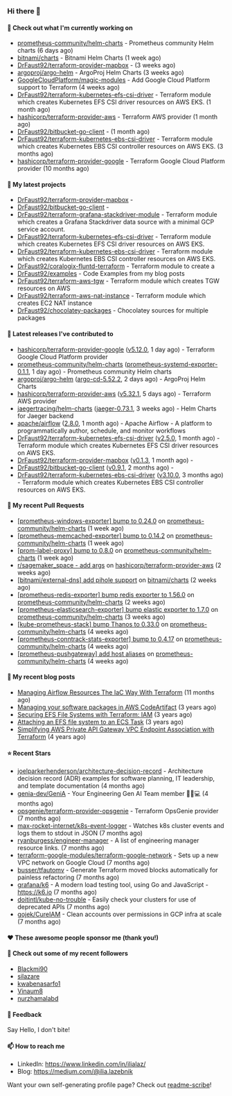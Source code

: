 ### Hi there 👋

#### 👷 Check out what I'm currently working on

- [prometheus-community/helm-charts](https://github.com/prometheus-community/helm-charts) - Prometheus community Helm charts (6 days ago)
- [bitnami/charts](https://github.com/bitnami/charts) - Bitnami Helm Charts (1 week ago)
- [DrFaust92/terraform-provider-mapbox](https://github.com/DrFaust92/terraform-provider-mapbox) -  (3 weeks ago)
- [argoproj/argo-helm](https://github.com/argoproj/argo-helm) - ArgoProj Helm Charts (3 weeks ago)
- [GoogleCloudPlatform/magic-modules](https://github.com/GoogleCloudPlatform/magic-modules) - Add Google Cloud Platform support to Terraform (4 weeks ago)
- [DrFaust92/terraform-kubernetes-efs-csi-driver](https://github.com/DrFaust92/terraform-kubernetes-efs-csi-driver) - Terraform module which creates Kubernetes EFS CSI driver resources on AWS EKS. (1 month ago)
- [hashicorp/terraform-provider-aws](https://github.com/hashicorp/terraform-provider-aws) - Terraform AWS provider (1 month ago)
- [DrFaust92/bitbucket-go-client](https://github.com/DrFaust92/bitbucket-go-client) -  (1 month ago)
- [DrFaust92/terraform-kubernetes-ebs-csi-driver](https://github.com/DrFaust92/terraform-kubernetes-ebs-csi-driver) - Terraform module which creates Kubernetes EBS CSI controller resources on AWS EKS. (3 months ago)
- [hashicorp/terraform-provider-google](https://github.com/hashicorp/terraform-provider-google) - Terraform Google Cloud Platform provider (10 months ago)

#### 🌱 My latest projects

- [DrFaust92/terraform-provider-mapbox](https://github.com/DrFaust92/terraform-provider-mapbox) - 
- [DrFaust92/bitbucket-go-client](https://github.com/DrFaust92/bitbucket-go-client) - 
- [DrFaust92/terraform-grafana-stackdriver-module](https://github.com/DrFaust92/terraform-grafana-stackdriver-module) - Terraform module which creates a Grafana Stackdriver data source with a minimal GCP service account.
- [DrFaust92/terraform-kubernetes-efs-csi-driver](https://github.com/DrFaust92/terraform-kubernetes-efs-csi-driver) - Terraform module which creates Kubernetes EFS CSI driver resources on AWS EKS.
- [DrFaust92/terraform-kubernetes-ebs-csi-driver](https://github.com/DrFaust92/terraform-kubernetes-ebs-csi-driver) - Terraform module which creates Kubernetes EBS CSI controller resources on AWS EKS.
- [DrFaust92/coralogix-fluntd-terraform](https://github.com/DrFaust92/coralogix-fluntd-terraform) - Terraform module to create a 
- [DrFaust92/examples](https://github.com/DrFaust92/examples) - Code Examples from my blog posts
- [DrFaust92/terraform-aws-tgw](https://github.com/DrFaust92/terraform-aws-tgw) - Terraform module which creates TGW resources on AWS
- [DrFaust92/terraform-aws-nat-instance](https://github.com/DrFaust92/terraform-aws-nat-instance) - Terraform module which creates EC2 NAT instance
- [DrFaust92/chocolatey-packages](https://github.com/DrFaust92/chocolatey-packages) - Chocolatey sources for multiple packages

#### 🔭 Latest releases I've contributed to

- [hashicorp/terraform-provider-google](https://github.com/hashicorp/terraform-provider-google) ([v5.12.0](https://github.com/hashicorp/terraform-provider-google/releases/tag/v5.12.0), 1 day ago) - Terraform Google Cloud Platform provider
- [prometheus-community/helm-charts](https://github.com/prometheus-community/helm-charts) ([prometheus-systemd-exporter-0.1.1](https://github.com/prometheus-community/helm-charts/releases/tag/prometheus-systemd-exporter-0.1.1), 1 day ago) - Prometheus community Helm charts
- [argoproj/argo-helm](https://github.com/argoproj/argo-helm) ([argo-cd-5.52.2](https://github.com/argoproj/argo-helm/releases/tag/argo-cd-5.52.2), 2 days ago) - ArgoProj Helm Charts
- [hashicorp/terraform-provider-aws](https://github.com/hashicorp/terraform-provider-aws) ([v5.32.1](https://github.com/hashicorp/terraform-provider-aws/releases/tag/v5.32.1), 5 days ago) - Terraform AWS provider
- [jaegertracing/helm-charts](https://github.com/jaegertracing/helm-charts) ([jaeger-0.73.1](https://github.com/jaegertracing/helm-charts/releases/tag/jaeger-0.73.1), 3 weeks ago) - Helm Charts for Jaeger backend
- [apache/airflow](https://github.com/apache/airflow) ([2.8.0](https://github.com/apache/airflow/releases/tag/2.8.0), 1 month ago) - Apache Airflow - A platform to programmatically author, schedule, and monitor workflows
- [DrFaust92/terraform-kubernetes-efs-csi-driver](https://github.com/DrFaust92/terraform-kubernetes-efs-csi-driver) ([v2.5.0](https://github.com/DrFaust92/terraform-kubernetes-efs-csi-driver/releases/tag/v2.5.0), 1 month ago) - Terraform module which creates Kubernetes EFS CSI driver resources on AWS EKS.
- [DrFaust92/terraform-provider-mapbox](https://github.com/DrFaust92/terraform-provider-mapbox) ([v0.1.3](https://github.com/DrFaust92/terraform-provider-mapbox/releases/tag/v0.1.3), 1 month ago) - 
- [DrFaust92/bitbucket-go-client](https://github.com/DrFaust92/bitbucket-go-client) ([v0.9.1](https://github.com/DrFaust92/bitbucket-go-client/releases/tag/v0.9.1), 2 months ago) - 
- [DrFaust92/terraform-kubernetes-ebs-csi-driver](https://github.com/DrFaust92/terraform-kubernetes-ebs-csi-driver) ([v3.10.0](https://github.com/DrFaust92/terraform-kubernetes-ebs-csi-driver/releases/tag/v3.10.0), 3 months ago) - Terraform module which creates Kubernetes EBS CSI controller resources on AWS EKS.

#### 🔨 My recent Pull Requests

- [[prometheus-windows-exporter] bump to 0.24.0](https://github.com/prometheus-community/helm-charts/pull/4135) on [prometheus-community/helm-charts](https://github.com/prometheus-community/helm-charts) (1 week ago)
- [[prometheus-memcached-exporter] bump to 0.14.2](https://github.com/prometheus-community/helm-charts/pull/4134) on [prometheus-community/helm-charts](https://github.com/prometheus-community/helm-charts) (1 week ago)
- [[prom-label-proxy] bump to 0.8.0](https://github.com/prometheus-community/helm-charts/pull/4133) on [prometheus-community/helm-charts](https://github.com/prometheus-community/helm-charts) (1 week ago)
- [r/sagemaker_space - add args](https://github.com/hashicorp/terraform-provider-aws/pull/35116) on [hashicorp/terraform-provider-aws](https://github.com/hashicorp/terraform-provider-aws) (2 weeks ago)
- [[bitnami/external-dns] add pihole support](https://github.com/bitnami/charts/pull/21809) on [bitnami/charts](https://github.com/bitnami/charts) (2 weeks ago)
- [[prometheus-redis-exporter] bump redis exporter to 1.56.0](https://github.com/prometheus-community/helm-charts/pull/4118) on [prometheus-community/helm-charts](https://github.com/prometheus-community/helm-charts) (2 weeks ago)
- [[prometheus-elasticsearch-exporter] bump elastic exporter to 1.7.0](https://github.com/prometheus-community/helm-charts/pull/4111) on [prometheus-community/helm-charts](https://github.com/prometheus-community/helm-charts) (3 weeks ago)
- [[kube-prometheus-stack] bump Thanos to 0.33.0](https://github.com/prometheus-community/helm-charts/pull/4101) on [prometheus-community/helm-charts](https://github.com/prometheus-community/helm-charts) (4 weeks ago)
- [[prometheus-conntrack-stats-exporter] bump to 0.4.17](https://github.com/prometheus-community/helm-charts/pull/4100) on [prometheus-community/helm-charts](https://github.com/prometheus-community/helm-charts) (4 weeks ago)
- [[prometheus-pushgateway] add host aliases](https://github.com/prometheus-community/helm-charts/pull/4099) on [prometheus-community/helm-charts](https://github.com/prometheus-community/helm-charts) (4 weeks ago)

#### 📜 My recent blog posts

- [Managing Airflow Resources The IaC Way With Terraform](https://engineering.placer.ai/managing-airflow-resources-the-iac-way-with-terraform-ea5b8db573ad?source=rss-cac402f06fa8------2) (11 months ago)
- [Managing your software packages in AWS CodeArtifact](https://medium.com/@ilia.lazebnik/managing-your-software-packages-in-aws-codeartifact-12d00053e243?source=rss-cac402f06fa8------2) (3 years ago)
- [Securing EFS File Systems with Terraform: IAM](https://medium.com/@ilia.lazebnik/securing-efs-file-systems-with-terraform-iam-d2a066c198ab?source=rss-cac402f06fa8------2) (3 years ago)
- [Attaching an EFS file system to an ECS Task](https://medium.com/@ilia.lazebnik/attaching-an-efs-file-system-to-an-ecs-task-7bd15b76a6ef?source=rss-cac402f06fa8------2) (3 years ago)
- [Simplifying AWS Private API Gateway VPC Endpoint Association with Terraform](https://medium.com/@ilia.lazebnik/simplifying-aws-private-api-gateway-vpc-endpoint-association-with-terraform-b379a247afbf?source=rss-cac402f06fa8------2) (4 years ago)

#### ⭐ Recent Stars

- [joelparkerhenderson/architecture-decision-record](https://github.com/joelparkerhenderson/architecture-decision-record) - Architecture decision record (ADR) examples for software planning, IT leadership, and template documentation (4 months ago)
- [genia-dev/GeniA](https://github.com/genia-dev/GeniA) - Your Engineering Gen AI Team member 🧬🤖💻 (4 months ago)
- [opsgenie/terraform-provider-opsgenie](https://github.com/opsgenie/terraform-provider-opsgenie) - Terraform OpsGenie provider (7 months ago)
- [max-rocket-internet/k8s-event-logger](https://github.com/max-rocket-internet/k8s-event-logger) - Watches k8s cluster events and logs them to stdout in JSON (7 months ago)
- [ryanburgess/engineer-manager](https://github.com/ryanburgess/engineer-manager) - A list of engineering manager resource links. (7 months ago)
- [terraform-google-modules/terraform-google-network](https://github.com/terraform-google-modules/terraform-google-network) - Sets up a new VPC network on Google Cloud (7 months ago)
- [busser/tfautomv](https://github.com/busser/tfautomv) - Generate Terraform moved blocks automatically for painless refactoring (7 months ago)
- [grafana/k6](https://github.com/grafana/k6) - A modern load testing tool, using Go and JavaScript - https://k6.io (7 months ago)
- [doitintl/kube-no-trouble](https://github.com/doitintl/kube-no-trouble) - Easily check your clusters for use of deprecated APIs (7 months ago)
- [gojek/CureIAM](https://github.com/gojek/CureIAM) - Clean accounts over permissions in GCP infra at scale (7 months ago)

#### ❤️ These awesome people sponsor me (thank you!)


#### 👯 Check out some of my recent followers

- [Blackmi90](https://github.com/Blackmi90)
- [silazare](https://github.com/silazare)
- [kwabenasarfo1](https://github.com/kwabenasarfo1)
- [Vinaum8](https://github.com/Vinaum8)
- [nurzhamalabd](https://github.com/nurzhamalabd)

#### 💬 Feedback

Say Hello, I don't bite!

#### 📫 How to reach me

- LinkedIn: https://www.linkedin.com/in/ilialaz/
- Blog: https://medium.com/@ilia.lazebnik

Want your own self-generating profile page? Check out [readme-scribe](https://github.com/muesli/readme-scribe)!

